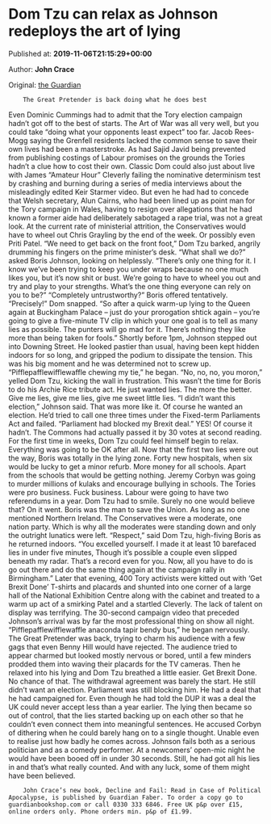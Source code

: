 
# Dom Tzu can relax as Johnson redeploys the art of lying

Published at: **2019-11-06T21:15:29+00:00**

Author: **John Crace**

Original: [the Guardian](https://www.theguardian.com/politics/2019/nov/06/dom-tzu-can-relax-as-johnson-redeploys-the-art-of-lying)


        The Great Pretender is back doing what he does best
      
Even Dominic Cummings had to admit that the Tory election campaign hadn’t got off to the best of starts. The Art of War was all very well, but you could take “doing what your opponents least expect” too far. Jacob Rees-Mogg saying the Grenfell residents lacked the common sense to save their own lives had been a masterstroke. As had Sajid Javid being prevented from publishing costings of Labour promises on the grounds the Tories hadn’t a clue how to cost their own.
Classic Dom could also just about live with James “Amateur Hour” Cleverly failing the nominative determinism test by crashing and burning during a series of media interviews about the misleadingly edited Keir Starmer video. But even he had had to concede that Welsh secretary, Alun Cairns, who had been lined up as point man for the Tory campaign in Wales, having to resign over allegations that he had known a former aide had deliberately sabotaged a rape trial, was not a great look. At the current rate of ministerial attrition, the Conservatives would have to wheel out Chris Grayling by the end of the week. Or possibly even Priti Patel.
“We need to get back on the front foot,” Dom Tzu barked, angrily drumming his fingers on the prime minister’s desk.
“What shall we do?” asked Boris Johnson, looking on helplessly.
“There’s only one thing for it. I know we’ve been trying to keep you under wraps because no one much likes you, but it’s now shit or bust. We’re going to have to wheel you out and try and play to your strengths. What’s the one thing everyone can rely on you to be?”
“Completely untrustworthy?” Boris offered tentatively.
“Precisely!” Dom snapped. “So after a quick warm-up lying to the Queen again at Buckingham Palace – just do your prorogation shtick again – you’re going to give a five-minute TV clip in which your one goal is to tell as many lies as possible. The punters will go mad for it. There’s nothing they like more than being taken for fools.”
Shortly before 1pm, Johnson stepped out into Downing Street. He looked pastier than usual, having been kept hidden indoors for so long, and gripped the podium to dissipate the tension. This was his big moment and he was determined not to screw up.
“Pifflepafflewifflewaffle chewing my tie,” he began.
“No, no, no, you moron,” yelled Dom Tzu, kicking the wall in frustration. This wasn’t the time for Boris to do his Archie Rice tribute act. He just wanted lies. The more the better. Give me lies, give me lies, give me sweet little lies.
“I didn’t want this election,” Johnson said. That was more like it. Of course he wanted an election. He’d tried to call one three times under the Fixed-term Parliaments Act and failed. “Parliament had blocked my Brexit deal.” YES! Of course it hadn’t. The Commons had actually passed it by 30 votes at second reading.
For the first time in weeks, Dom Tzu could feel himself begin to relax. Everything was going to be OK after all. Now that the first two lies were out the way, Boris was totally in the lying zone. Forty new hospitals, when six would be lucky to get a minor refurb. More money for all schools. Apart from the schools that would be getting nothing. Jeremy Corbyn was going to murder millions of kulaks and encourage bullying in schools.
The Tories were pro business. Fuck business. Labour were going to have two referendums in a year. Dom Tzu had to smile. Surely no one would believe that? On it went. Boris was the man to save the Union. As long as no one mentioned Northern Ireland. The Conservatives were a moderate, one nation party. Which is why all the moderates were standing down and only the outright lunatics were left.
“Respect,” said Dom Tzu, high-fiving Boris as he returned indoors. “You excelled yourself. I made it at least 10 barefaced lies in under five minutes, Though it’s possible a couple even slipped beneath my radar. That’s a record even for you. Now, all you have to do is go out there and do the same thing again at the campaign rally in Birmingham.”
Later that evening, 400 Tory activists were kitted out with ‘Get Brexit Done’ T-shirts and placards and shunted into one corner of a large hall of the National Exhibition Centre along with the cabinet and treated to a warm up act of a smirking Patel and a startled Cleverly. The lack of talent on display was terrifying. The 30-second campaign video that preceded Johnson’s arrival was by far the most professional thing on show all night.
“Pifflepafflewifflewaffle anaconda tapir bendy bus,” he began nervously. The Great Pretender was back, trying to charm his audience with a few gags that even Benny Hill would have rejected. The audience tried to appear charmed but looked mostly nervous or bored, until a few minders prodded them into waving their placards for the TV cameras.
Then he relaxed into his lying and Dom Tzu breathed a little easier. Get Brexit Done. No chance of that. The withdrawal agreement was barely the start. He still didn’t want an election. Parliament was still blocking him. He had a deal that he had campaigned for. Even though he had told the DUP it was a deal the UK could never accept less than a year earlier.
The lying then became so out of control, that the lies started backing up on each other so that he couldn’t even connect them into meaningful sentences. He accused Corbyn of dithering when he could barely hang on to a single thought. Unable even to realise just how badly he comes across.
Johnson fails both as a serious politician and as a comedy performer. At a newcomers’ open-mic night he would have been booed off in under 30 seconds. Still, he had got all his lies in and that’s what really counted. And with any luck, some of them might have been believed.

        John Crace’s new book, Decline and Fail: Read in Case of Political Apocalypse, is published by Guardian Faber. To order a copy go to guardianbookshop.com or call 0330 333 6846. Free UK p&p over £15, online orders only. Phone orders min. p&p of £1.99.
      
